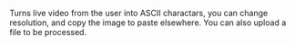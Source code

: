 Turns live video from the user into ASCII charactars, you can change resolution, and copy the image to paste elsewhere.  You can also upload a file to be processed.
